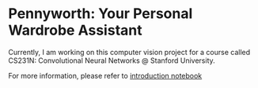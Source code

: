 # Pennyworth: Your Personal Wardrobe Assistant


Currently, I am working on this computer vision project for a course called CS231N: Convolutional Neural Networks @ Stanford University.

For more information, please refer to [introduction notebook](_0_introduction.ipynb)